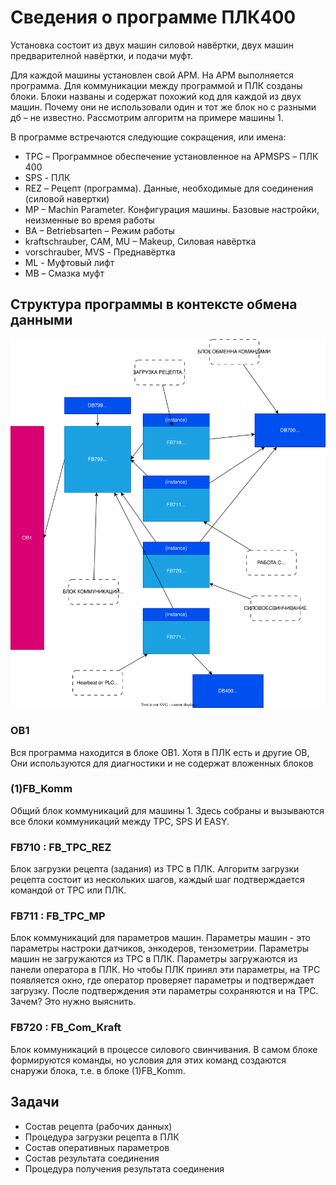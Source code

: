 # Сведения о программе ПЛК400

Установка состоит из двух машин силовой навёртки, двух машин предварителной навёртки, и подачи муфт. 

Для каждой машины установлен свой АРМ. На АРМ выполняется программа. Для коммуникации между программой и ПЛК созданы блоки. Блоки названы и содержат похожий код для каждой из двух машин. Почему они не использовали один и тот же блок но с разными дб – не известно. Рассмотрим алгоритм на примере машины 1.

В программе встречаются следующие сокращения, или имена:
- TPC – Программное обеспечение установленное на АРМSPS – ПЛК 400
- SPS - ПЛК
- REZ – Рецепт (программа). Данные, необходимые для соединения (силовой навертки)
- MP – Machin Parameter. Конфигурация машины. Базовые настройки, неизменные во время работы 
- BA – Betriebsarten – Режим работы 
- kraftschrauber, CAM, MU – Makeup, Силовая навёртка
- vorschrauber, MVS - Преднавёртка 
- ML - Муфтовый лифт 
- MB – Смазка муфт

## Структура программы в контексте обмена данными

![-](OB1.drawio.svg)

### OB1
Вся программа находится в блоке OB1. Хотя в ПЛК есть и другие OB, Они используются для диагностики и не содержат вложенных блоков

### (1)FB_Komm

Общий блок коммуникаций для машины 1. Здесь собраны и вызываются все блоки коммуникаций между TPC, SPS И EASY. 

### FB710 : FB_TPC_REZ
Блок загрузки рецепта (задания) из TPC в ПЛК. Алгоритм загрузки рецепта состоит из нескольких шагов, каждый шаг подтверждается командой от TPC или ПЛК.

### FB711 : FB_TPC_MP
Блок коммуникаций для параметров машин. Параметры машин - это параметры настроки датчиков, энкодеров, тензометрии.
Параметры машин не загружаются из TPC в ПЛК. Параметры загружаются из панели оператора в ПЛК. Но чтобы ПЛК принял эти параметры, на TPC появляется окно, где оператор проверяет параметры и подтверждает загрузку. После подтверждения эти параметры сохраняются и на TPC. Зачем? Это нужно выяснить.

### FB720 : FB_Com_Kraft
Блок коммуникаций в процессе силового свинчивания. В самом блоке формируются команды, но условия для этих команд создаются снаружи блока, т.е. в блоке (1)FB_Komm.



## Задачи

- Состав рецепта (рабочих данных)
- Процедура загрузки рецепта в ПЛК
- Состав оперативных параметров
- Состав результата соединения
- Процедура получения результата соединения